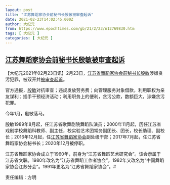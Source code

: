 ```yaml
---
layout: post
title: "江苏舞蹈家协会前秘书长殷敏被审查起诉"
date: 2021-02-23T14:02:45.000Z
author: 大纪元
from: https://www.epochtimes.com/gb/21/2/23/n12769830.htm
tags: [ 大纪元 ]
categories: [ 大纪元 ]
---
```

<!--1614088965000-->
[江苏舞蹈家协会前秘书长殷敏被审查起诉](https://www.epochtimes.com/gb/21/2/23/n12769830.htm)
------

<div>
<p>【大纪元2021年02月23日讯】2月23日，<a href="https://www.epochtimes.com/gb/tag/%E6%B1%9F%E8%8B%8F%E7%9C%81%E8%88%9E%E8%B9%88%E5%AE%B6%E5%8D%8F%E4%BC%9A.html">江苏省舞蹈家协会</a><a href="https://www.epochtimes.com/gb/tag/%E5%89%8D%E7%A7%98%E4%B9%A6%E9%95%BF.html">前秘书长</a><a href="https://www.epochtimes.com/gb/tag/%E6%AE%B7%E6%95%8F.html">殷敏</a>涉嫌贪污犯罪，被双开并<a href="https://www.epochtimes.com/gb/tag/%E8%A2%AB%E5%AE%A1%E6%9F%A5%E8%B5%B7%E8%AF%89.html">被审查起诉</a>。</p><p>官方通报，<a href="https://www.epochtimes.com/gb/tag/%E6%AE%B7%E6%95%8F.html">殷敏</a>对抗审查；违规发放劳务费；向管理服务对象借款，利用职权为亲友谋利；插手干预经济活动；利用职务上的便利，贪污公款，数额巨大，涉嫌贪污犯罪。</p><p>今年1月，殷敏落马。</p><p>殷敏1989年8月起，任江苏省歌舞剧院舞蹈队演员；2000年11月起，历任江苏省戏剧学校舞蹈科教师、副主任，校实验艺术团常务副团长、团长，校长助理、副校长；2016年12月起，任<a href="https://www.epochtimes.com/gb/tag/%E6%B1%9F%E8%8B%8F%E7%9C%81%E8%88%9E%E8%B9%88%E5%AE%B6%E5%8D%8F%E4%BC%9A.html">江苏省舞蹈家协会</a>副处级干部；2017年7月起，任江苏省舞蹈家协会秘书长；2020年12月被停职。</p><p>江苏省舞蹈家协会成立于1960年，前身为“江苏省舞蹈艺术研究会”。该会隶属于江苏省文联。1980年改名为“江苏省舞蹈工作者协会”，1982年又改名为“中国舞蹈家协会江苏分会”。1991年更名为“江苏省舞蹈家协会”。#</p><p>责任编辑：方明</p>
</div>
